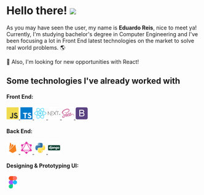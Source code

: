 <h1>Hello there! <img src="https://raw.githubusercontent.com/kaueMarques/kaueMarques/master/hi.gif" width="32px"></h1>
<p>
As you may have seen the user, my name is <b>Eduardo Reis</b>, nice to meet ya! <br />
Currently, I'm studying bachelor's degree in Computer Engineering and I've been focusing a lot in Front End latest technologies on the market to solve real world problems. 🌎 <br />

🔎 Also, I'm looking for new opportunities with React!

</p>
<h2>Some technologies I've already worked with</h2>
  <h4>Front End:</h4>
  <a href="https://developer.mozilla.org/en-US/docs/Web/JavaScript" target="_blank"> 
  <img src="https://raw.githubusercontent.com/devicons/devicon/master/icons/javascript/javascript-original.svg" alt="javascript" width="32" height="32"/> 
  </a>

  <a href="https://www.typescriptlang.org/" target="_blank"> 
  <img src="https://raw.githubusercontent.com/devicons/devicon/master/icons/typescript/typescript-original.svg" alt="typescript" width="32" height="32"/> 
  </a>

  <a href="https://reactjs.org/" target="_blank"> 
  <img src="https://raw.githubusercontent.com/devicons/devicon/master/icons/react/react-original.svg" alt="react" width="32" height="32"/> 
  </a>

  <a href="https://nextjs.org/" target="_blank"> 
  <img src="https://raw.githubusercontent.com/devicons/devicon/master/icons/nextjs/nextjs-original-wordmark.svg" alt="nextjs" width="32" height="32"/> 
  </a>

  <a href="https://sass-lang.com/" target="_blank"> 
  <img src="https://raw.githubusercontent.com/devicons/devicon/master/icons/sass/sass-original.svg" alt="sass" width="32" height="32"/> 
  </a>

  <a href="https://getbootstrap.com" target="_blank"> 
  <img src="https://raw.githubusercontent.com/devicons/devicon/master/icons/bootstrap/bootstrap-plain.svg" alt="bootstrap" width="32" height="32"/>
  </a>

  <h4>Back End:</h4>
  <a href="https://firebase.google.com/" target="_blank"> 
  <img src="https://raw.githubusercontent.com/devicons/devicon/master/icons/firebase/firebase-plain.svg" alt="firebase" width="32" height="32"/> 
  </a>

  <a href="https://graphql.org/" target="_blank"> 
  <img src="https://raw.githubusercontent.com/devicons/devicon/master/icons/graphql/graphql-plain.svg" alt="graphql" width="32" height="32"/> 
  </a>
    
  <a href="https://www.python.org" target="_blank"> 
  <img src="https://raw.githubusercontent.com/devicons/devicon/master/icons/python/python-original.svg" alt="python" width="32" height="32"/> 
  </a>

  <a href="https://www.djangoproject.com/" target="_blank"> 
  <img src="https://raw.githubusercontent.com/devicons/devicon/master/icons/django/django-original.svg" alt="django" width="32" height="32"/> 
  </a>

  <h4>Designing & Prototyping UI:</h4>
  <a href="https://figma.com/" target="_blank"> 
  <img src="https://raw.githubusercontent.com/devicons/devicon/master/icons/figma/figma-original.svg" alt="figma" width="32" height="32"/> 
  </a>
